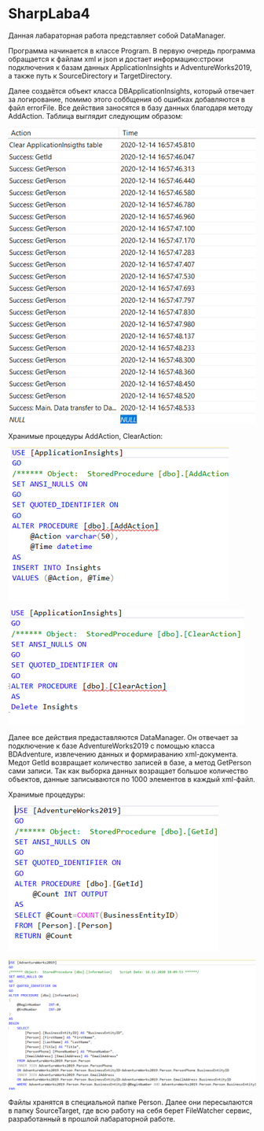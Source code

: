 # SharpLaba4
Данная лабараторная работа представляет собой DataManager. 

Программа начинается в классе Program. В первую очередь программа обращается к файлам xml и json и достает информацию:строки подключения к базам данных ApplicationInsights и AdventureWorks2019, а также путь к SourceDirectory и TargetDirectory.

Далее создаётся объект класса DBApplicationInsights, который отвечает за логирование, помимо этого соббщения об ошибках добавляются в файл errorFile. Все действия заносятся в базу данных благодаря методу AddAction. Таблица выглядит следующим образом:

![Screenshot](Screen/1.png)

Хранимые процедуры AddAction, ClearAction:

![Screenshot](Screen/2.png)

![Screenshot](Screen/3.png)

Далее все действия предаставляются DataManager. Он отвечает за подключение к базе AdventureWorks2019 с помощью класса BDAdventure, извлечению данных и формираванию xml-документа. Медот GetId  возвращает количество записей в базе, а метод GetPerson  сами записи. Так как выборка данных возращает большое количество объектов, данные записываются по 1000 элементов в каждый xml-файл. 

Хранимые процедуры:

![Screenshot](Screen/4.png)

![Screenshot](Screen/5.png)

Файлы хранятся в специальной папке Person. Далее они пересылаются в папку SourceTarget, где всю работу на себя берет  FileWatcher  сервис, разработанный в прошлой лабараторной работе.


